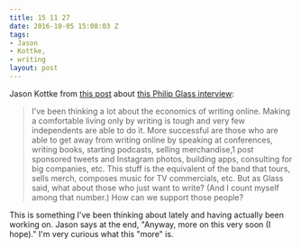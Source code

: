 ```yaml
---
title: 15 11 27
date: 2016-10-05 15:08:03 Z
tags:
- Jason
- Kottke,
- writing
layout: post
---
```


Jason Kottke from [this post](http://kottke.org/16/10/philip-glass-own-your-work-and-get-paid-for-it) about [this Philip Glass interview](https://thecreativeindependent.com/people/philip-glass-on-controlling-your-output-and-getting-paid-for-what-you-make/): 

> I’ve been thinking a lot about the economics of writing online. Making a comfortable living only by writing is tough and very few independents are able to do it. More successful are those who are able to get away from writing online by speaking at conferences, writing books, starting podcasts, selling merchandise,1 post sponsored tweets and Instagram photos, building apps, consulting for big companies, etc. This stuff is the equivalent of the band that tours, sells merch, composes music for TV commercials, etc. But as Glass said, what about those who just want to write? (And I count myself among that number.) How can we support those people?

This is something I've been thinking about lately and having actually been working on. Jason says at the end, "Anyway, more on this very soon (I hope)." I'm very curious what this "more" is.